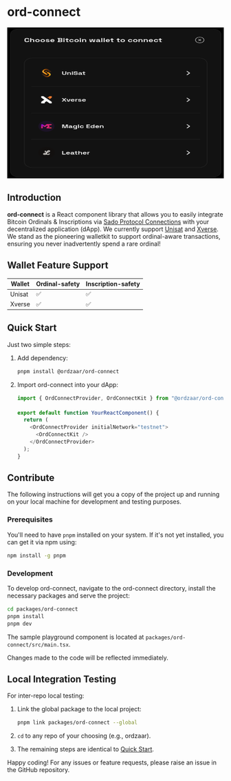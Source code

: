 # ord-connect

<img src="preview.png" alt="Preview" width="605" height="350"/>

## Introduction

**ord-connect** is a React component library that allows you to easily integrate Bitcoin Ordinals & Inscriptions via [Sado Protocol Connections](https://sado.space) with your decentralized application (dApp). We currently support [Unisat](https://unisat.io) and [Xverse](https://www.xverse.app). We stand as the pioneering walletkit to support ordinal-aware transactions, ensuring you never inadvertently spend a rare ordinal!

## Wallet Feature Support

| Wallet | Ordinal-safety | Inscription-safety |
| ------ | -------------- | ------------------ |
| Unisat | ✅             | ✅                 |
| Xverse | ✅             | ✅                 |

## Quick Start

Just two simple steps:

1.  Add dependency:

    ```bash
    pnpm install @ordzaar/ord-connect
    ```

2.  Import ord-connect into your dApp:

    ```javascript
    import { OrdConnectProvider, OrdConnectKit } from "@ordzaar/ord-connect";

    export default function YourReactComponent() {
      return (
        <OrdConnectProvider initialNetwork="testnet">
          <OrdConnectKit />
        </OrdConnectProvider>
      );
    }
    ```

## Contribute

The following instructions will get you a copy of the project up and running on your local machine for development and testing purposes.

### Prerequisites

You'll need to have `pnpm` installed on your system. If it's not yet installed, you can get it via npm using:

```bash
npm install -g pnpm
```

### Development

To develop ord-connect, navigate to the ord-connect directory, install the necessary packages and serve the project:

```bash
cd packages/ord-connect
pnpm install
pnpm dev
```

The sample playground component is located at `packages/ord-connect/src/main.tsx`.

Changes made to the code will be reflected immediately.

## Local Integration Testing

For inter-repo local testing:

1. Link the global package to the local project:

   ```bash
   pnpm link packages/ord-connect --global
   ```

2. `cd` to any repo of your choosing (e.g., ordzaar).

3. The remaining steps are identical to [Quick Start](#quick-start).

Happy coding! For any issues or feature requests, please raise an issue in the GitHub repository.
